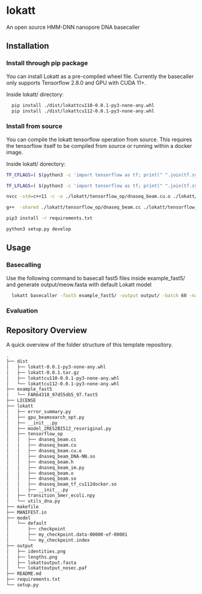 # lokatt
An open source HMM-DNN nanopore DNA basecaller

## Installation
### Install through pip package
You can install Lokatt as a pre-compiled wheel file. Currently the basecaller only supports Tensorflow 2.8.0 and GPU with CUDA 11+.

Inside lokatt/ directory:
```bash
  pip install ./dist/lokattcu110-0.0.1-py3-none-any.whl
  pip install ./dist/lokattcu112-0.0.1-py3-none-any.whl
```
### Install from source
You can compile the lokatt tensorflow operation from source. This requires the tensorflow itself to be compiled from source or running within a docker image.

Inside lokatt/ dorectory:
```bash
TF_CFLAGS=( $(python3 -c 'import tensorflow as tf; print(" ".join(tf.sysconfig.get_compile_flags()))') )

TF_LFLAGS=( $(python3 -c 'import tensorflow as tf; print(" ".join(tf.sysconfig.get_link_flags()))') )

nvcc -std=c++11 -c -o ./lokatt/tensorflow_op/dnaseq_beam.cu.o ./lokatt/tensorflow_op/dnaseq_beam.cu ${TF_CFLAGS[@]} -D GOOGLE_CUDA=1 -x cu -Xcompiler -fPIC -O3 --use_fast_math -maxrregcount 32

g++  -shared ./lokatt/tensorflow_op/dnaseq_beam.cc ./lokatt/tensorflow_op/dnaseq_beam.cu.o -o ./lokatt/tensorflow_op/dnaseq_beam.so -fPIC -I /usr/local/cuda/include/ -L /usr/local/cuda/lib64/ -lcudart ${TF_CFLAGS[@]} ${TF_LFLAGS[@]} -O2

pip3 install -r requirements.txt

python3 setup.py develop

```
## Usage
### Basecalling
Use the following command to basecall fast5 files inside example\_fast5/ and generate output/meow.fasta with default Lokatt model
```bash
  lokatt basecaller -fast5 example_fast5/ -output output/ -batch 60 -name meow
```
### Evaluation
## Repository Overview
A quick overview of the folder structure of this template repository.
```bash
.
├── dist
│   ├── lokatt-0.0.1-py3-none-any.whl
│   ├── lokatt-0.0.1.tar.gz
│   ├── lokattcu110-0.0.1-py3-none-any.whl
│   └── lokattcu112-0.0.1-py3-none-any.whl
├── example_fast5
│   └── FAR64318_97d55db5_97.fast5
├── LICENSE
├── lokatt
│   ├── error_summary.py
│   ├── gpu_beamsearch_opt.py
│   ├── __init__.py
│   ├── model_2RES2BI512_resoriginal.py
│   ├── tensorflow_op
│   │   ├── dnaseq_beam.cc
│   │   ├── dnaseq_beam.cu
│   │   ├── dnaseq_beam.cu.o
│   │   ├── dnaseq_beam_DNA-NN.so
│   │   ├── dnaseq_beam.h
│   │   ├── dnaseq_beam_im.py
│   │   ├── dnaseq_beam.o
│   │   ├── dnaseq_beam.so
│   │   ├── dnaseq_beam_tf_cu112docker.so
│   │   ├── __init__.py
│   ├── transition_5mer_ecoli.npy
│   └── utils_dna.py
├── makefile
├── MANIFEST.in
├── model
│   └── default
│       ├── checkpoint
│       ├── my_checkpoint.data-00000-of-00001
│       └── my_checkpoint.index
├── output
│   ├── identities.png
│   ├── lengths.png
│   ├── lokattoutput.fasta
│   └── lokattoutput_nosec.paf
├── README.md
├── requirements.txt
└── setup.py
```
